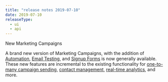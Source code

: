 ```yaml
---
title: "release notes 2019-07-10"
date: 2019-07-10
releaseType:
  - ui
  - api
---
```


New Marketing Campaigns

A brand new version of Marketing Campaigns, with the addition of [Automation]({{root_url}}/ui/sending-email/getting-started-with-automation/), [Email Testing]({{root_url}}/ui/sending-email/email-testing/), and [Signup Forms]({{root_url}}/ui/managing-contacts/create-and-manage-contacts/#create-a-signup-form) is now generally available. These new features are incremental to the existing functionality for [one-to-many campaign sending]({{root_url}}/ui/sending-email/how-to-send-email-with-marketing-campaigns/#creating-a-single-send), [contact management]({{root_url}}/ui/managing-contacts/create-and-manage-contacts/#manage-contacts), [real-time analytics]({{root_url}}/ui/analytics-and-reporting/stats-overview/), and more.